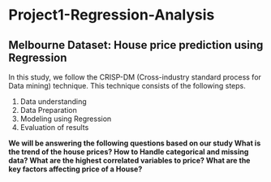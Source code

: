 # Project1-Regression-Analysis
## Melbourne Dataset: House price prediction using Regression
In this study, we follow the CRISP-DM (Cross-industry standard process for Data mining) technique. This technique consists of the following steps.
1. Data understanding
2. Data Preparation
3. Modeling using Regression
4. Evaluation of results

**We will be answering the following questions based on our study
What is the trend of the house prices?
How to Handle categorical and missing data?
What are the highest correlated variables to price?
What are the key factors affecting price of a House?**



